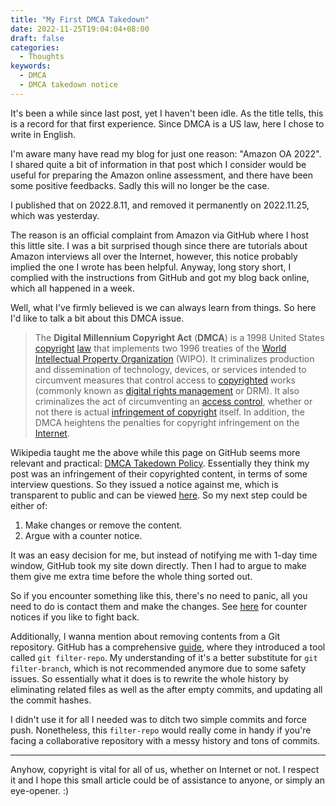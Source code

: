 ```yaml
---
title: "My First DMCA Takedown"
date: 2022-11-25T19:04:04+08:00
draft: false
categories:
  - Thoughts
keywords:
  - DMCA
  - DMCA takedown notice
---
```


It's been a while since last post, yet I haven't been idle. As the title tells, this is a record for that first experience. Since DMCA is a US law, here I chose to write in English.

I'm aware many have read my blog for just one reason: "Amazon OA 2022". I shared quite a bit of information in that post which I consider would be useful for preparing the Amazon online assessment, and there have been some positive feedbacks. Sadly this will no longer be the case.

I published that on 2022.8.11, and removed it permanently on 2022.11.25, which was yesterday.

The reason is an official complaint from Amazon via GitHub where I host this little site. I was a bit surprised though since there are tutorials about Amazon interviews all over the Internet, however, this notice probably implied the one I wrote has been helpful. Anyway, long story short, I complied with the instructions from GitHub and got my blog back online, which all happened in a week.

Well, what I've firmly believed is we can always learn from things. So here I'd like to talk a bit about  this DMCA issue.

> The **Digital Millennium Copyright Act** (**DMCA**) is a 1998 United States [copyright](https://en.wikipedia.org/wiki/Copyright) [law](https://en.wikipedia.org/wiki/Law) that implements two 1996 treaties of the [World Intellectual Property Organization](https://en.wikipedia.org/wiki/World_Intellectual_Property_Organization) (WIPO). It criminalizes production and dissemination of technology, devices, or services intended to circumvent measures that control access to [copyrighted](https://en.wikipedia.org/wiki/Copyright) works (commonly known as [digital rights management](https://en.wikipedia.org/wiki/Digital_rights_management) or DRM). It also criminalizes the act of circumventing an [access control](https://en.wikipedia.org/wiki/Access_control), whether or not there is actual [infringement of copyright](https://en.wikipedia.org/wiki/Copyright_infringement) itself. In addition, the DMCA heightens the penalties for copyright infringement on the [Internet](https://en.wikipedia.org/wiki/Internet).

Wikipedia taught me the above while this page on GitHub seems more relevant and practical: [DMCA Takedown Policy](https://docs.github.com/en/site-policy/content-removal-policies/dmca-takedown-policy). Essentially they think my post was an infringement of their copyrighted content, in terms of some interview questions. So they issued a notice against me, which is transparent to public and can be viewed [here](https://github.com/github/dmca/blob/master/2022/11/2022-11-14-amazon.md). So my next step could be either of:

1. Make changes or remove the content.
2. Argue with a counter notice.

It was an easy decision for me, but instead of notifying me with 1-day time window, GitHub took my site down directly. Then I had to argue to make them give me extra time before the whole thing sorted out.

So if you encounter something like this, there's no need to panic, all you need to do is contact them and make the changes. See [here](https://docs.github.com/en/site-policy/content-removal-policies/guide-to-submitting-a-dmca-counter-notice) for counter notices if you like to fight back. 

Additionally, I wanna mention about removing contents from a Git repository. GitHub has a comprehensive [guide](https://docs.github.com/en/authentication/keeping-your-account-and-data-secure/removing-sensitive-data-from-a-repository), where they introduced a tool called `git filter-repo`. My understanding of it's a better substitute for `git filter-branch`, which is not recommended anymore due to some safety issues. So essentially what it does is to rewrite the whole history by eliminating related files as well as the after empty commits, and updating all the commit hashes.

I didn't use it for all I needed was to ditch two simple commits and force push. Nonetheless, this `filter-repo` would really come in handy if you're facing a collaborative repository with a messy history and tons of commits.

---

Anyhow, copyright is vital for all of us, whether on Internet or not. I respect it and I hope this small article could be of assistance to anyone, or simply an eye-opener. :)
